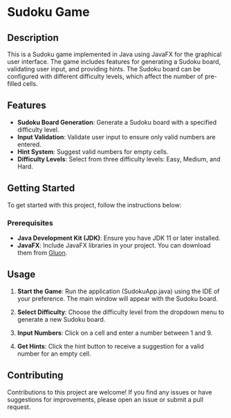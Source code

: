 # Sudoku Game

## Description

This is a Sudoku game implemented in Java using JavaFX for the graphical user interface. The game includes features for generating a Sudoku board, validating user input, and providing hints. The Sudoku board can be configured with different difficulty levels, which affect the number of pre-filled cells.

## Features

- **Sudoku Board Generation**: Generate a Sudoku board with a specified difficulty level.
- **Input Validation**: Validate user input to ensure only valid numbers are entered.
- **Hint System**: Suggest valid numbers for empty cells.
- **Difficulty Levels**: Select from three difficulty levels: Easy, Medium, and Hard.

## Getting Started

To get started with this project, follow the instructions below:

### Prerequisites

- **Java Development Kit (JDK)**: Ensure you have JDK 11 or later installed.
- **JavaFX**: Include JavaFX libraries in your project. You can download them from [Gluon](https://gluonhq.com/products/javafx/).

## Usage

1. **Start the Game**:
   Run the application (SudokuApp.java) using the IDE of your preference. The main window will appear with the Sudoku board.

2. **Select Difficulty**:
   Choose the difficulty level from the dropdown menu to generate a new Sudoku board.

3. **Input Numbers**:
   Click on a cell and enter a number between 1 and 9.
   
4. **Get Hints**:
   Click the hint button to receive a suggestion for a valid number for an empty cell.

## Contributing

Contributions to this project are welcome! If you find any issues or have suggestions for improvements, please open an issue or submit a pull request.
